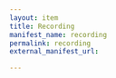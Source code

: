 ```yaml
---
layout: item
title: Recording
manifest_name: recording
permalink: recording
external_manifest_url: 

---
```

<!-- Add an essay or interpretive material below this line,
using HTML or markdown.  Do not modify this file above this line -->
